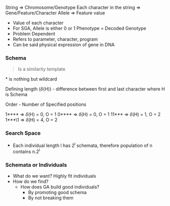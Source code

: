 String => Chromosome/Genotype
Each character in the string => Gene/Feature/Character
Allele => Feature value
- Value of each character
- For SGA, Allele is either 0 or 1
Phenotype = Decoded Genotype
- Problem Dependent
- Refers to parameter, character, program
- Can be said physical expression of gene in DNA

### Schema
> Is a similarity template

\* is nothing but wildcard

Defining length ($\delta$(H)) - difference between first and last character
where H is Schema

Order - Number of Specified positions

1**** => $\delta$(H) = 0, O = 1
0**** => $\delta$(H) = 0, O = 1
11*** => $\delta$(H) = 1, O = 2
1***\1 => $\delta$(H) = 4, O = 2


### Search Space

- Each individual length l has 2<sup>l</sup> schemata, therefore population of n contains n.2<sup>l</sup>

### Schemata or Individuals

- What do we want? Highly fit individuals
- How do we find? 
	- How does GA build good individuals?
		- By promoting good schema
		- By not breaking them

